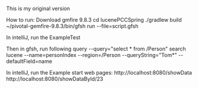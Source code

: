 
This is my original version

How to run:
Download gmfire 9.8.3
cd lucenePCCSpring
./gradlew build
~/pivotal-gemfire-9.8.3/bin/gfsh
run --file=script.gfsh

In intelliJ, run the ExampleTest

Then in gfsh, run following
query --query="select * from /Person"
search lucene --name=personIndex --region=/Person --queryString="Tom*" --defaultField=name

In intelliJ, run the Example
start web pages:
http://localhost:8080/showData
http://localhost:8080/showDataById/23


